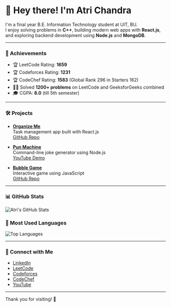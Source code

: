 # 👋 Hey there! I'm Atri Chandra 

I'm a final year B.E. Information Technology student at UIT, BU.  
I enjoy solving problems in **C++**, building modern web apps with **React.js**, and exploring backend development using **Node.js** and **MongoDB**.

---

### 🚀 Achievements

- 🏆 LeetCode Rating: **1659**
- 🏆 Codeforces Rating: **1231**
- 🏆 CodeChef Rating: **1583** (Global Rank 296 in Starters 162)
- 🧑‍💻 Solved **1200+ problems** on LeetCode and GeeksforGeeks combined
- 🎓 CGPA: **8.0** (till 5th semester)

---

### 🛠️ Projects

- **[Organize Me](https://organizeme-atri.vercel.app/)**  
  Task management app built with React.js  
  [GitHub Repo](https://github.com/AtriChandra/OrganizeMe)

- **[Pun Machine](https://github.com/AtriChandra/Random_Joke_Generator)**  
  Command-line joke generator using Node.js  
  [YouTube Demo](https://www.youtube.com/watch?v=Ps2MpCitI5E)

- **[Bubble Game](https://bubble-game-atri.vercel.app/)**  
  Interactive game using JavaScript  
  [GitHub Repo](https://github.com/AtriChandra/Bubble-Game)

---

### 📊 GitHub Stats

![Atri's GitHub Stats](https://github-readme-stats.vercel.app/api?username=AtriChandra&show_icons=true&theme=tokyonight)

### 🚀 Most Used Languages

![Top Languages](https://github-readme-stats.vercel.app/api/top-langs/?username=AtriChandra&layout=compact&theme=tokyonight)

---

### 🔗 Connect with Me

- [LinkedIn](https://linkedin.com/in/atri-chandra)
- [LeetCode](https://leetcode.com/u/Atri_Chandra/)
- [Codeforces](https://codeforces.com/profile/Atri_Chandra)
- [CodeChef](https://www.codechef.com/users/atri_chandra)
- [YouTube](https://www.youtube.com/watch?v=Ps2MpCitI5E)

---

Thank you for visiting! 🚀
